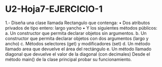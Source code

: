 # U2-Hoja7-EJERCICIO-1

1.- Diseña una clase llamada Rectangulo que contenga:
• Dos atributos privados de tipo entero: largo yancho
• Y los siguientes métodos públicos:
a. Un constructor que permita declarar objetos sin argumentos.
b. Un constructor que permita declarar objetos con dos argumentos (largo y
ancho)
c. Métodos selectores (get) y modificadores (set)
d. Un método llamado area que devuelve el área del rectángulo
e. Un método llamado diagonal que devuelve el valor de la diagonal (con
decimales)
Desde el método main() de la clase principal probar su funcionamiento.
